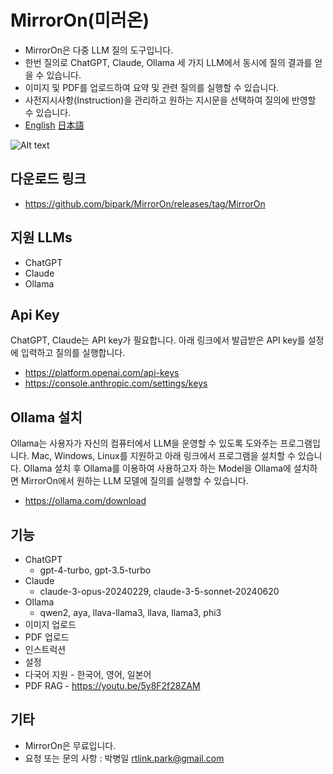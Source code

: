 # MirrorOn(미러온) 

* MirrorOn은 다중 LLM 질의 도구입니다.
* 한번 질의로 ChatGPT, Claude, Ollama 세 가지 LLM에서 동시에 질의 결과를 얻을 수 있습니다.
* 이미지 및 PDF를 업로드하여 요약 및 관련 질의를 실행할 수 있습니다.
* 사전지시사항(Instruction)을 관리하고 원하는 지시문을 선택하여 질의에 반영할 수 있습니다.
* [English](https://github.com/bipark/MirrorOn/blob/main/README-en.md) [日本語](https://github.com/bipark/MirrorOn/blob/main/README-en.md)

![Alt text](https://crack-docs.s3.ap-northeast-2.amazonaws.com/kscreen1.png)

## 다운로드 링크
* <https://github.com/bipark/MirrorOn/releases/tag/MirrorOn>

## 지원 LLMs
* ChatGPT
* Claude
* Ollama

## Api Key
ChatGPT, Claude는 API key가 필요합니다. 아래 링크에서 발급받은 API key를 설정에 입력하고 질의를 실행합니다.
  * <https://platform.openai.com/api-keys>
  * <https://console.anthropic.com/settings/keys>
 
## Ollama 설치
Ollama는 사용자가 자신의 컴퓨터에서 LLM을 운영할 수 있도록 도와주는 프로그램입니다. Mac, Windows, Linux를 지원하고 아래 링크에서 프로그램을 설치할 수 있습니다. Ollama 설치 후 Ollama를 이용하여 사용하고자 하는 Model을 Ollama에 설치하면 MirrorOn에서 원하는 LLM 모델에 질의를 실행할 수 있습니다.
  * <https://ollama.com/download>

## 기능
* ChatGPT 
    * gpt-4-turbo, gpt-3.5-turbo
* Claude 
    * claude-3-opus-20240229, claude-3-5-sonnet-20240620
* Ollama 
    * qwen2, aya, llava-llama3, llava, llama3, phi3
* 이미지 업로드
* PDF 업로드
* 인스트럭션 
* 설정
* 다국어 지원 - 한국어, 영어, 일본어
* PDF RAG - <https://youtu.be/5y8F2f28ZAM>

## 기타
* MirrorOn은 무료입니다.
* 요청 또는 문의 사항 : 박병일 <rtlink.park@gmail.com> 
